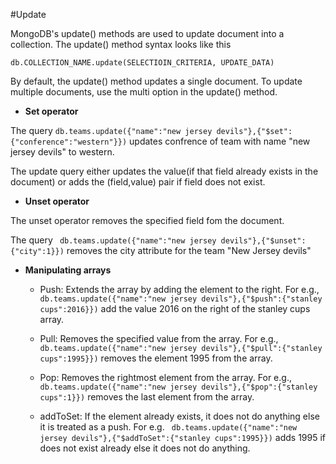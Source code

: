 #Update

MongoDB's update() methods are used to update document into a collection. The update() method syntax looks like this

`db.COLLECTION_NAME.update(SELECTIOIN_CRITERIA, UPDATE_DATA)`

By default, the update() method updates a single document. To update multiple documents, use the multi option in the update() method. 


* __Set operator__

The query 
`db.teams.update({"name":"new jersey devils"},{"$set":{"conference":"western"}})` updates confrence of team with name "new jersey devils" to western.

The update query either updates the value(if that field already exists in the document) or adds the (field,value) pair if field does not exist.

* __Unset operator__

The unset operator removes the specified field fom the document.

The query ` db.teams.update({"name":"new jersey devils"},{"$unset":{"city":1}})` removes the city attribute for the team "New Jersey devils"


* __Manipulating arrays__ 

  * Push: Extends the array by adding the element to the right. For e.g., `db.teams.update({"name":"new jersey devils"},{"$push":{"stanley cups":2016}})` add the value 2016 on the right of the stanley cups array.
    
  * Pull: Removes the specified value from the array. For e.g., `db.teams.update({"name":"new jersey devils"},{"$pull":{"stanley cups":1995}})` removes the element 1995 from the array.
  
  * Pop: Removes the rightmost element from the array. For e.g., `db.teams.update({"name":"new jersey devils"},{"$pop":{"stanley cups":1}})` removes the last element from the array.
  
  * addToSet: If the element already exists, it does not do anything else it is treated as a push.  For e.g. ` db.teams.update({"name":"new jersey devils"},{"$addToSet":{"stanley cups":1995}})` adds 1995 if does not exist already else it does not do anything.
